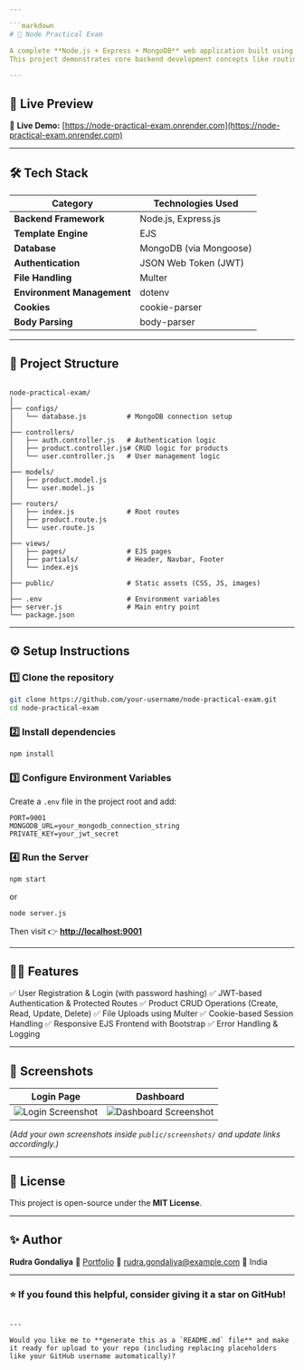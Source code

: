 ```yaml
---

```markdown
# 🧩 Node Practical Exam

A complete **Node.js + Express + MongoDB** web application built using **EJS templating**, **JWT Authentication**, and **Multer for file uploads**.  
This project demonstrates core backend development concepts like routing, authentication, CRUD operations, and middleware in a modular structure.

---
```


## 🚀 Live Preview

🔗 **Live Demo:** [https://node-practical-exam.onrender.com](https://node-practical-exam.onrender.com)

---

## 🛠️ Tech Stack

| Category | Technologies Used |
|-----------|-------------------|
| **Backend Framework** | Node.js, Express.js |
| **Template Engine** | EJS |
| **Database** | MongoDB (via Mongoose) |
| **Authentication** | JSON Web Token (JWT) |
| **File Handling** | Multer |
| **Environment Management** | dotenv |
| **Cookies** | cookie-parser |
| **Body Parsing** | body-parser |

---

## 📂 Project Structure

```

node-practical-exam/
│
├── configs/
│   └── database.js          # MongoDB connection setup
│
├── controllers/
│   ├── auth.controller.js   # Authentication logic
│   ├── product.controller.js# CRUD logic for products
│   └── user.controller.js   # User management logic
│
├── models/
│   ├── product.model.js
│   └── user.model.js
│
├── routers/
│   ├── index.js             # Root routes
│   ├── product.route.js
│   └── user.route.js
│
├── views/
│   ├── pages/               # EJS pages
│   ├── partials/            # Header, Navbar, Footer
│   └── index.ejs
│
├── public/                  # Static assets (CSS, JS, images)
│
├── .env                     # Environment variables
├── server.js                # Main entry point
└── package.json

````

---

## ⚙️ Setup Instructions

### 1️⃣ Clone the repository
```bash
git clone https://github.com/your-username/node-practical-exam.git
cd node-practical-exam
````

### 2️⃣ Install dependencies

```bash
npm install
```

### 3️⃣ Configure Environment Variables

Create a `.env` file in the project root and add:

```
PORT=9001
MONGODB_URL=your_mongodb_connection_string
PRIVATE_KEY=your_jwt_secret
```

### 4️⃣ Run the Server

```bash
npm start
```

or

```bash
node server.js
```

Then visit 👉 **[http://localhost:9001](http://localhost:9001)**

---

## 🧑‍💻 Features

✅ User Registration & Login (with password hashing)
✅ JWT-based Authentication & Protected Routes
✅ Product CRUD Operations (Create, Read, Update, Delete)
✅ File Uploads using Multer
✅ Cookie-based Session Handling
✅ Responsive EJS Frontend with Bootstrap
✅ Error Handling & Logging

---

## 📸 Screenshots

| Login Page                                        | Dashboard                                                 |
| ------------------------------------------------- | --------------------------------------------------------- |
| ![Login Screenshot](public/screenshots/login.png) | ![Dashboard Screenshot](public/screenshots/dashboard.png) |

*(Add your own screenshots inside `public/screenshots/` and update links accordingly.)*

---

## 📜 License

This project is open-source under the **MIT License**.

---

## ✨ Author

**Rudra Gondaliya**
🔗 [Portfolio](https://my-portfolio-opal-beta-59.vercel.app/)
📧 [rudra.gondaliya@example.com](mailto:rudra.gondaliya@example.com)
📍 India

---

### ⭐ If you found this helpful, consider giving it a star on GitHub!

```

---

Would you like me to **generate this as a `README.md` file** and make it ready for upload to your repo (including replacing placeholders like your GitHub username automatically)?
```
